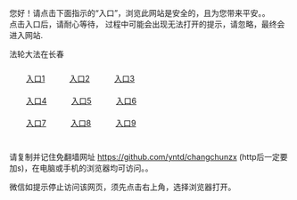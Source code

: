 您好！请点击下面指示的“入口”，浏览此网站是安全的，且为您带来平安。。 <br/>
点击入口后，请耐心等待， 过程中可能会出现无法打开的提示，请忽略，最终会进入网站. </br>

法轮大法在长春<br/>
<div style="padding:10px"><a style="margin:20px" target="_blank" href="https://d1mc3nfzeiu463.cloudfront.net/2Qpsp?nrfxgm" id="ccLink1" rel="nofollow">入口1</a> <a target="_blank" style="margin:20px" href="https://dsw0k2i75h1x7.cloudfront.net/2Qpsp?rarsyc" id="ccLink2" rel="nofollow">入口2</a> <a style="margin:20px" target="_blank" href="https://d2rnzjdphxarvp.cloudfront.net/2Qpsp?mjexchv" id="ccLink3" rel="nofollow">入口3</a></div>

<div style="padding:10px" ><a style="margin:20px" target="_blank" href="https://d1mc3nfzeiu463.cloudfront.net/2Qpsp?nrfxgm" id="ccLink4" rel="nofollow">入口4</a> <a style="margin:20px" href="https://dsw0k2i75h1x7.cloudfront.net/2Qpsp?rarsyc" target="_blank" id="ccLink5" rel="nofollow">入口5</a> <a style="margin:20px" href="https://d2rnzjdphxarvp.cloudfront.net/2Qpsp?mjexchv" target="_blank" id="ccLink6" rel="nofollow">入口6</a></div>

<div style="padding:10px"><a style="margin:20px" target="_blank" href="https://d1mc3nfzeiu463.cloudfront.net/2Qpsp?nrfxgm" id="ccLink7" rel="nofollow">入口7</a> <a style="margin:20px" href="https://dsw0k2i75h1x7.cloudfront.net/2Qpsp?rarsyc" target="_blank" id="ccLink8" rel="nofollow">入口8</a> <a style="margin:20px" target="_blank" href="https://d2rnzjdphxarvp.cloudfront.net/2Qpsp?mjexchv" id="ccLink9" rel="nofollow">入口9</a></div>

<br/>



请复制并记住免翻墙网址 https://github.com/yntd/changchunzx (http后一定要加s)，在电脑或手机的浏览器均可访问。。<br/>

微信如提示停止访问该网页，须先点击右上角，选择浏览器打开。
